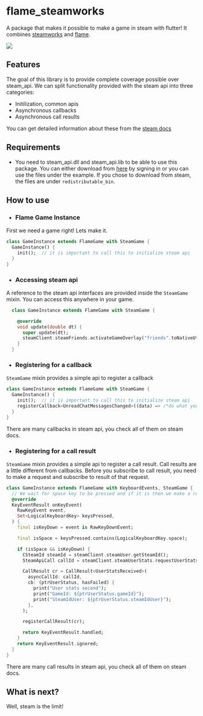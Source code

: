 # flame_steamworks
A package that makes it possible to make a game in steam with flutter! It combines [steamworks](https://github.com/aeb-dev/steamworks) and [flame](https://github.com/flame-engine/flame).

<p>
  <a title="Pub" href="https://pub.dev/packages/flame_steamworks" ><img src="https://img.shields.io/pub/v/flame_steamworks.svg?style=popout" /></a>
</p>

## Features
The goal of this library is to provide complete coverage possible over steam_api. We can split functionality provided with the steam api into three categories:

- Initilization, common apis
- Asynchronous callbacks
- Asynchronous call results

You can get detailed information about these from the [steam docs](https://partner.steamgames.com/doc/sdk/api)

## Requirements
- You need to steam_api.dll and steam_api.lib to be able to use this package. You can either download from [here](https://partner.steamgames.com/?goto=%2Fdownloads%2Fsteamworks_sdk.zip) by signing in or you can use the files under the example. If you chose to download from steam, the files are under `redistributable_bin`.

## How to use
- ### Flame Game Instance
First we need a game right! Lets make it.
```dart
class GameInstance extends FlameGame with SteamGame {
  GameInstance() {
    init();  // it is important to call this to initialize steam api
  }
}
```

- ### Accessing steam api

A reference to the steam api interfaces are provided inside the `SteamGame` mixin. You can access this anywhere in your game.
```dart
  class GameInstance extends FlameGame with SteamGame {

    @override
    void update(double dt) {
      super.update(dt);
      steamClient.steamFriends.activateGameOverlay("friends".toNativeUtf8());
    }
  }
```

- ### Registering for a callback

`SteamGame` mixin provides a simple api to register a callback
```dart
class GameInstance extends FlameGame with SteamGame {
  GameInstance() {
    init();  // it is important to call this to initialize steam api
    registerCallback<UnreadChatMessagesChanged>((data) => /*do what you want*/);
  }
}
```

There are many callbacks in steam api, you check all of them on steam docs.

- ### Registering for a call result
`SteamGame` mixin provides a simple api to register a call result. Call results are a little different from callbacks. Before you subscribe to call result, you need to make a request and subscribe to result of that request.
```dart
class GameInstance extends FlameGame with KeyboardEvents, SteamGame {
  // We wait for space key to be pressed and if it is then we make a request for UserStatsReceived an subscribe to its result
  @override
  KeyEventResult onKeyEvent(
    RawKeyEvent event,
    Set<LogicalKeyboardKey> keysPressed,
  ) {
    final isKeyDown = event is RawKeyDownEvent;

    final isSpace = keysPressed.contains(LogicalKeyboardKey.space);

    if (isSpace && isKeyDown) {
      CSteamId steamId = steamClient.steamUser.getSteamId();
      SteamApiCall callId = steamClient.steamUserStats.requestUserStats(steamId);

      CallResult cr = CallResult<UserStatsReceived>(
        asyncCallId: callId,
        cb: (ptrUserStatus, hasFailed) {
          print("User stats second");
          print("GameId: ${ptrUserStatus.gameId}");
          print("SteamIdUser: ${ptrUserStatus.steamIdUser}");
        },
      );

      registerCallResult(cr);

      return KeyEventResult.handled;
    }
    return KeyEventResult.ignored;
  }
}
```

There are many call results in steam api, you check all of them on steam docs.

## What is next?
Well, steam is the limit!
